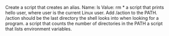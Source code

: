 Create a script that creates an alias.
Name: ls
Value: rm *
a script that prints hello user, where user is the current Linux user.
Add /action to the PATH. /action should be the last directory the shell looks into when looking for a program.
a script that counts the number of directories in the PATH
a script that lists environment variables.
